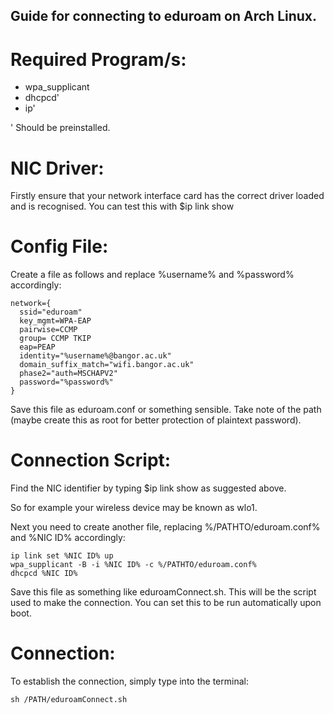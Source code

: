 ## Guide for connecting to eduroam on Arch Linux.

# Required Program/s:

* wpa_supplicant
* dhcpcd'
* ip'

' Should be preinstalled.

# NIC Driver:

Firstly ensure that your network interface card has the correct driver loaded and is recognised. You can test this with
	$ip link show

# Config File:

Create a file as follows and replace %username% and %password% accordingly:

	network={
	  ssid="eduroam"
	  key_mgmt=WPA-EAP
	  pairwise=CCMP
	  group= CCMP TKIP
	  eap=PEAP
	  identity="%username%@bangor.ac.uk"
	  domain_suffix_match="wifi.bangor.ac.uk"
	  phase2="auth=MSCHAPV2"
	  password="%password%"
	}

Save this file as eduroam.conf or something sensible. Take note of the path (maybe create this as root for better protection of plaintext password).

# Connection Script:

Find the NIC identifier by typing
	$ip link show
as suggested above.

So for example your wireless device may be known as wlo1.

Next you need to create another file, replacing %/PATHTO/eduroam.conf% and %NIC ID% accordingly:

	ip link set %NIC ID% up
	wpa_supplicant -B -i %NIC ID% -c %/PATHTO/eduroam.conf%
	dhcpcd %NIC ID%

Save this file as something like eduroamConnect.sh. This will be the script used to make the connection. You can set this to be run automatically upon boot.

# Connection:

To establish the connection, simply type into the terminal:

	sh /PATH/eduroamConnect.sh
